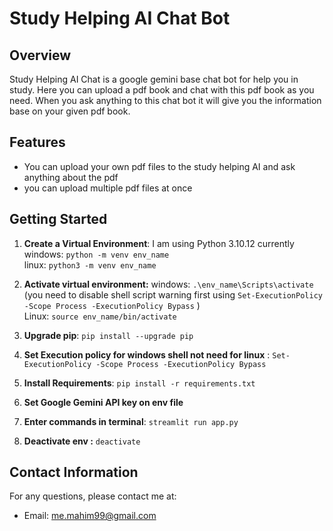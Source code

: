 # Study Helping AI Chat Bot
## Overview

Study Helping AI Chat is a google gemini base chat bot for help you in study. Here you can upload a pdf book and chat with this pdf book as you need. When you ask anything to this chat bot it will give you the information base on your given pdf book.


## Features
- You can upload your own pdf files to the study helping AI and ask anything about the pdf 
- you can upload multiple pdf files at once


## Getting Started

1. **Create a Virtual Environment**: I am using Python 3.10.12 currently    <br> windows: ```python -m venv env_name``` <br> linux: ```python3 -m venv env_name```
 
2. **Activate virtual environment:** windows:  ```.\env_name\Scripts\activate``` (you need to disable shell script warning first using ```Set-ExecutionPolicy -Scope Process -ExecutionPolicy Bypass``` ) <br> Linux: ```source env_name/bin/activate```

3. **Upgrade pip**: ```pip install --upgrade pip```

4. **Set Execution policy for windows shell not need for linux** : ```Set-ExecutionPolicy -Scope Process -ExecutionPolicy Bypass```

5. **Install Requirements**: ```pip install -r requirements.txt``` 

6. **Set Google Gemini API key on env file**

7. **Enter commands in terminal**:  ```streamlit run app.py```
8. **Deactivate env :**  ```deactivate```



## Contact Information

For any questions, please contact me at:

- Email: me.mahim99@gmail.com

